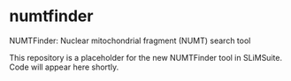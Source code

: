 # numtfinder
NUMTFinder: Nuclear mitochondrial fragment (NUMT) search tool

This repository is a placeholder for the new NUMTFinder tool in SLiMSuite. Code will appear here shortly.
